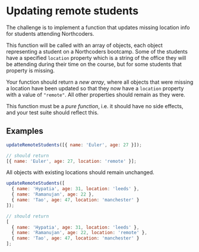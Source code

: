 # Updating remote students

The challenge is to implement a function that updates missing location info for students attending Northcoders.

This function will be called with an array of objects, each object representing a student on a Northcoders bootcamp. Some of the students have a specified `location` property which is a string of the office they will be attending during their time on the course, but for some students that property is missing.

Your function should return a _new array_, where all objects that were missing a location have been updated so that they now have a `location` property with a value of `"remote"`. All other properties should remain as they were.

This function must be a _pure function_, i.e. it should have no side effects, and your test suite should reflect this.

## Examples

```js
updateRemoteStudents([{ name: 'Euler', age: 27 }]);

// should return
[{ name: 'Euler', age: 27, location: 'remote' }];
```

All objects with existing locations should remain unchanged.

```js
updateRemoteStudents([
  { name: 'Hypatia', age: 31, location: 'leeds' },
  { name: 'Ramanujan', age: 22 },
  { name: 'Tao', age: 47, location: 'manchester' }
]);

// should return
[
  { name: 'Hypatia', age: 31, location: 'leeds' },
  { name: 'Ramanujan', age: 22, location: 'remote' },
  { name: 'Tao', age: 47, location: 'manchester' }
];
```

